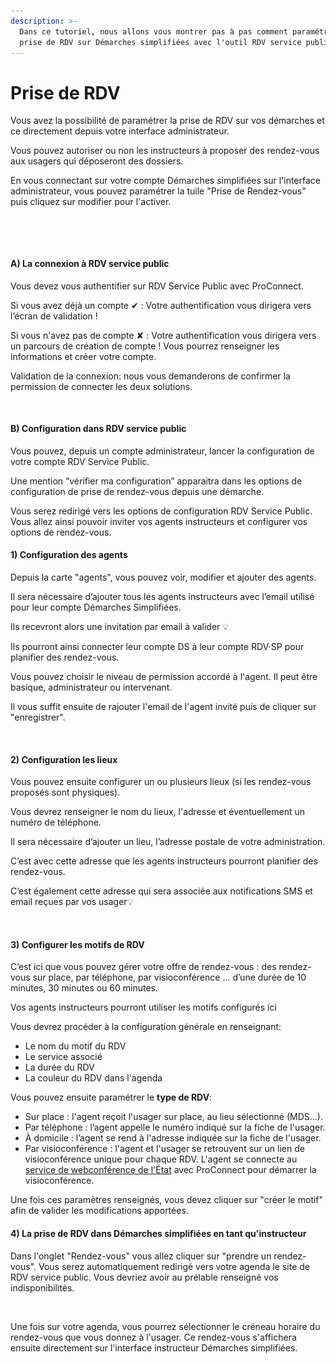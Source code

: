 ```yaml
---
description: >-
  Dans ce tutoriel, nous allons vous montrer pas à pas comment paramétrer la
  prise de RDV sur Démarches simplifiées avec l'outil RDV service public.
---
```


# Prise de RDV

Vous avez la possibilité de paramétrer la prise de RDV sur vos démarches et ce directement depuis votre interface administrateur.&#x20;

Vous pouvez autoriser ou non les instructeurs à proposer des rendez-vous aux usagers qui déposeront des dossiers.

En vous connectant sur votre compte Démarches simplifiées sur l'interface administrateur, vous pouvez paramétrer la tuile "Prise de Rendez-vous" puis cliquez sur modifier pour l'activer.&#x20;

<figure><img src="../.gitbook/assets/Capture d’écran 2025-09-24 à 15.18.32.png" alt=""><figcaption></figcaption></figure>

<figure><img src="../.gitbook/assets/Prise de RDV .avif" alt=""><figcaption></figcaption></figure>



#### A) La connexion à RDV service public <a href="#a-la-connexion-a-rdv-service-public" id="a-la-connexion-a-rdv-service-public"></a>

Vous devez vous authentifier sur RDV Service Public avec ProConnect.

Si vous avez déjà un compte ✔︎ : Votre authentification vous dirigera vers l’écran de validation !

Si vous n'avez pas de compte ✘ : Votre authentification vous dirigera vers un parcours de création de compte ! Vous pourrez renseigner les informations et créer votre compte.

Validation de la connexion: nous vous demanderons de confirmer la permission de connecter les deux solutions.

<figure><img src="../.gitbook/assets/Connexion RDV.avif" alt=""><figcaption></figcaption></figure>

#### B) Configuration dans RDV service public <a href="#b-configuration-dans-rdv-service-public" id="b-configuration-dans-rdv-service-public"></a>

Vous pouvez, depuis un compte administrateur, lancer la configuration de votre compte RDV Service Public.

Une mention “vérifier ma configuration” apparaitra dans les options de configuration de prise de rendez-vous depuis une démarche.

Vous serez redirigé vers les options de configuration RDV Service Public. Vous allez ainsi pouvoir inviter vos agents instructeurs et configurer vos options de rendez-vous.

#### **1) Configuration des agents**

Depuis la carte "agents", vous pouvez voir, modifier et ajouter des agents.

Il sera nécessaire d’ajouter tous les agents instructeurs avec l’email utilisé pour leur compte Démarches Simplifiées.

Ils recevront alors une invitation par email à valider 💡

Ils pourront ainsi connecter leur compte DS à leur compte RDV·SP pour planifier des rendez-vous.

Vous pouvez choisir le niveau de permission accordé à l'agent. Il peut être basique, administrateur ou intervenant.

Il vous suffit ensuite de rajouter l'email de l'agent invité puis de cliquer sur "enregistrer".

<figure><img src="../.gitbook/assets/Capture d’écran 2025-09-24 à 16.47.42.png" alt=""><figcaption></figcaption></figure>

#### **2) Configuration les lieux**

Vous pouvez ensuite configurer un ou plusieurs lieux (si les rendez-vous proposés sont physiques).

Vous devrez renseigner le nom du lieux, l'adresse et éventuellement un numéro de téléphone.

Il sera nécessaire d’ajouter un lieu, l’adresse postale de votre administration.

C’est avec cette adresse que les agents instructeurs pourront planifier des rendez-vous.

C’est également cette adresse qui sera associée aux notifications SMS et email reçues par vos usager💡

<figure><img src="../.gitbook/assets/Capture d’écran 2025-09-24 à 16.49.35.png" alt=""><figcaption></figcaption></figure>

#### **3) Configurer les motifs de RDV**

C’est ici que vous pouvez gérer votre offre de rendez-vous : des rendez-vous sur place, par téléphone, par visioconférence ... d’une durée de 10 minutes, 30 minutes ou 60 minutes.

Vos agents instructeurs pourront utiliser les motifs configurés ici&#x20;

Vous devrez procéder à la configuration générale en renseignant:

* Le nom du motif du RDV
* Le service associé
* La durée du RDV
* La couleur du RDV dans l'agenda



Vous pouvez ensuite paramétrer le **type de RDV**:

* Sur place : l'agent reçoit l'usager sur place, au lieu sélectionné (MDS…).
* Par téléphone : l’agent appelle le numéro indiqué sur la fiche de l'usager.
* À domicile : l’agent se rend à l'adresse indiquée sur la fiche de l'usager.
* Par visioconférence : l'agent et l'usager se retrouvent sur un lien de visioconférence unique pour chaque RDV. L'agent se connecte au [service de webconférence de l'État](https://www.numerique.gouv.fr/outils-agents/webconference-etat/) avec ProConnect pour démarrer la visioconférence.

Une fois ces paramètres renseignés, vous devez cliquer sur "créer le motif" afin de valider les modifications apportées.

#### 4) La prise de RDV dans Démarches simplifiées en tant qu'instructeur

Dans l'onglet "Rendez-vous" vous allez cliquer sur "prendre un rendez-vous". Vous serez automatiquement redirigé vers votre agenda le site de RDV service public. Vous devriez avoir au prélable renseigné vos indisponibilités.&#x20;

<figure><img src="../.gitbook/assets/Capture d’écran 2025-09-24 à 17.01.10.png" alt=""><figcaption></figcaption></figure>

Une fois sur votre agenda, vous pourrez sélectionner le créneau horaire du rendez-vous que vous donnez à l'usager. Ce rendez-vous s'affichera ensuite directement sur l'interface instructeur Démarches simplifiées.&#x20;

<figure><img src="../.gitbook/assets/Capture d’écran 2025-09-24 à 17.01.47.png" alt=""><figcaption></figcaption></figure>
